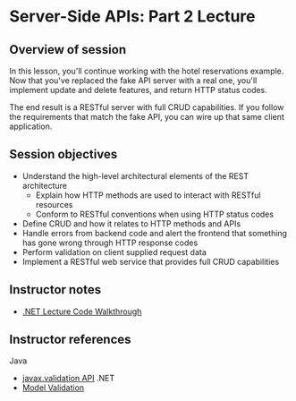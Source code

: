 # Server-Side APIs: Part 2 Lecture

## Overview of session

In this lesson, you'll continue working with the hotel reservations example. Now that you've replaced the fake API server with a real one, you'll implement update and delete features, and return HTTP status codes.

The end result is a RESTful server with full CRUD capabilities. If you follow the requirements that match the fake API, you can wire up that same client application.

## Session objectives

- Understand the high-level architectural elements of the REST architecture
  - Explain how HTTP methods are used to interact with RESTful resources
  - Conform to RESTful conventions when using HTTP status codes
- Define CRUD and how it relates to HTTP methods and APIs
- Handle errors from backend code and alert the frontend that something has gone wrong through HTTP response codes
- Perform validation on client supplied request data
- Implement a RESTful web service that provides full CRUD capabilities

## Instructor notes

- [.NET Lecture Code Walkthrough](./dotnet-lecture-code.md)

## Instructor references

Java
  - [javax.validation API](https://javaee.github.io/javaee-spec/javadocs/javax/validation/package-summary.html)
.NET
 - [Model Validation](https://learn.microsoft.com/en-us/aspnet/core/mvc/models/validation?view=aspnetcore-7.0&viewFallbackFrom=net-6)
